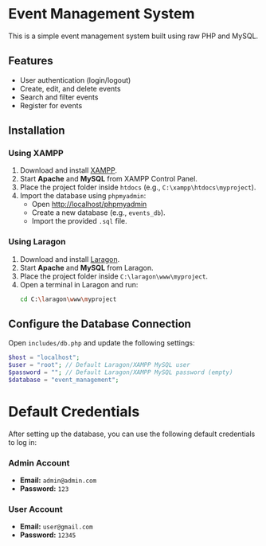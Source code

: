# Event Management System

This is a simple event management system built using raw PHP and MySQL.

## Features

- User authentication (login/logout)
- Create, edit, and delete events
- Search and filter events
- Register for events

## Installation

### Using XAMPP

1. Download and install [XAMPP](https://www.apachefriends.org/index.html).
2. Start **Apache** and **MySQL** from XAMPP Control Panel.
3. Place the project folder inside `htdocs` (e.g., `C:\xampp\htdocs\myproject`).
4. Import the database using `phpmyadmin`:
   - Open [http://localhost/phpmyadmin](http://localhost/phpmyadmin)
   - Create a new database (e.g., `events_db`).
   - Import the provided `.sql` file.

### Using Laragon

1. Download and install [Laragon](https://laragon.org/).
2. Start **Apache** and **MySQL** from Laragon.
3. Place the project folder inside `C:\laragon\www\myproject`.
4. Open a terminal in Laragon and run:
   ```sh
   cd C:\laragon\www\myproject
   ```

## Configure the Database Connection

Open `includes/db.php` and update the following settings:

```php
$host = "localhost";
$user = "root"; // Default Laragon/XAMPP MySQL user
$password = ""; // Default Laragon/XAMPP MySQL password (empty)
$database = "event_management";
```

# Default Credentials

After setting up the database, you can use the following default credentials to log in:

### Admin Account

- **Email:** `admin@admin.com`
- **Password:** `123`

### User Account

- **Email:** `user@gmail.com`
- **Password:** `12345`
